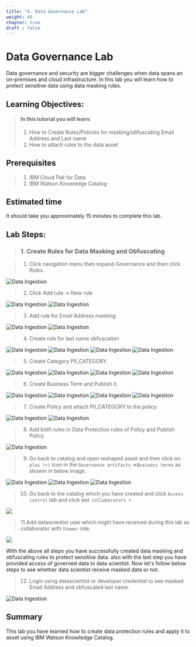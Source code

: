 ```yaml
---
title: "4. Data Governance Lab"
weight: 40
chapter: true
draft : false
---
```


# Data Governance Lab

Data governance and security are bigger challenges when data spans an on-premises and cloud infrastructure. In this lab you will learn how to protect sensitive data using data masking rules.

## Learning Objectives:
> #### In this tutorial you will learn:
> 1. How to Create Rules/Policies for masking/obfuscating Email Address and Last name
> 2. How to attach rules to the data asset

## Prerequisites
> 1. IBM Cloud Pak for Data
> 4. IBM Watson Knowledge Catalog

## Estimated time
It should take you approximately 15 minutes to complete this lab.

## Lab Steps:

> ### 1. Create Rules for Data Masking and Obfuscating

> 1. Click navigation menu then expand Governance and then click Rules.

![Data Ingestion](/images/30_governance_lab/governance_1.png)

> 2. Click Add rule -> New rule

![Data Ingestion](/images/30_governance_lab/rules.png)
![Data Ingestion](/images/30_governance_lab/governance_3.png)

> 3. Add rule for Email Address masking.

![Data Ingestion](/images/30_governance_lab/rules_1.png)
![Data Ingestion](/images/30_governance_lab/governance_9.png)

> 4. Create rule for last name obfuscation

![Data Ingestion](/images/30_governance_lab/rules.png)
![Data Ingestion](/images/30_governance_lab/governance_3.png)
![Data Ingestion](/images/30_governance_lab/governance_10.png)
![Data Ingestion](/images/30_governance_lab/governance_11.png)

> 5. Create Category PII_CATEGORY.

![Data Ingestion](/images/30_governance_lab/governance_13.png)
![Data Ingestion](/images/30_governance_lab/governance_14.png)
![Data Ingestion](/images/30_governance_lab/governance_15.png)
![Data Ingestion](/images/30_governance_lab/governance_16.png)

> 6. Create Business Term and Publish it.

![Data Ingestion](/images/30_governance_lab/governance_24.png)
![Data Ingestion](/images/30_governance_lab/governance_23.png)
![Data Ingestion](/images/30_governance_lab/governance_25.png)
![Data Ingestion](/images/30_governance_lab/governance_26.png)

> 7. Create Policy and attach PII_CATEGORY to the policy.

![Data Ingestion](/images/30_governance_lab/governance_17.png)
![Data Ingestion](/images/30_governance_lab/governance_18.png)

> 8. Add both rules in Data Protection rules of Policy and Publish Policy.

![Data Ingestion](/images/30_governance_lab/governance_22.png)


> 9. Go back to catalog and open reshaped asset and then click on `plus (+)` icon in the `Governance artifacts` ->`Business terms` as showm in below image.


![Data Ingestion](/images/30_governance_lab/catalog_governance.png)
![Data Ingestion](/images/30_governance_lab/catalog_governance_1.png)
![Data Ingestion](/images/30_governance_lab/catalog_governance_2.png)

> 10. Go back to the catalog which you have created and click `Access control` tab and click `Add collaborators +`

![](/images/30_governance_lab/add_user_to_catalog_1.png)

> 11.Add datascientist user which might have received during this lab as collaborator with `Viewer` role.

![](/images/30_governance_lab/add_user_to_catalog_2.png)

With the above all steps you have successfully created data masking and obfuscating rules to protect sensitive data. also with the last step you have provided access of governed data to data scientist. Now let's follow below steps to see whether data scientist receive masked data or not.

> 12. Login using datascientist or developer credential to see masked Email Address and obfuscated last name.

![Data Ingestion](/images/30_governance_lab/governance_49.png)

## Summary

This lab you have learned how to create data protection rules and apply it to asset using IBM Watson Knowledge Catalog.
